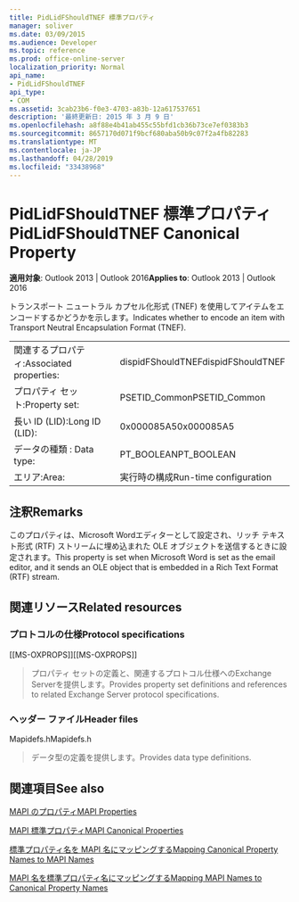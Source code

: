 ```yaml
---
title: PidLidFShouldTNEF 標準プロパティ
manager: soliver
ms.date: 03/09/2015
ms.audience: Developer
ms.topic: reference
ms.prod: office-online-server
localization_priority: Normal
api_name:
- PidLidFShouldTNEF
api_type:
- COM
ms.assetid: 3cab23b6-f0e3-4703-a83b-12a617537651
description: '最終更新日: 2015 年 3 月 9 日'
ms.openlocfilehash: a8f88e4b41ab455c55bfd1cb36b73ce7ef0383b3
ms.sourcegitcommit: 8657170d071f9bcf680aba50b9c07f2a4fb82283
ms.translationtype: MT
ms.contentlocale: ja-JP
ms.lasthandoff: 04/28/2019
ms.locfileid: "33438968"
---
```

# <a name="pidlidfshouldtnef-canonical-property"></a><span data-ttu-id="2d5d5-103">PidLidFShouldTNEF 標準プロパティ</span><span class="sxs-lookup"><span data-stu-id="2d5d5-103">PidLidFShouldTNEF Canonical Property</span></span>

  
  
<span data-ttu-id="2d5d5-104">**適用対象**: Outlook 2013 | Outlook 2016</span><span class="sxs-lookup"><span data-stu-id="2d5d5-104">**Applies to**: Outlook 2013 | Outlook 2016</span></span> 
  
<span data-ttu-id="2d5d5-105">トランスポート ニュートラル カプセル化形式 (TNEF) を使用してアイテムをエンコードするかどうかを示します。</span><span class="sxs-lookup"><span data-stu-id="2d5d5-105">Indicates whether to encode an item with Transport Neutral Encapsulation Format (TNEF).</span></span> 
  
|||
|:-----|:-----|
|<span data-ttu-id="2d5d5-106">関連するプロパティ:</span><span class="sxs-lookup"><span data-stu-id="2d5d5-106">Associated properties:</span></span>  <br/> |<span data-ttu-id="2d5d5-107">dispidFShouldTNEF</span><span class="sxs-lookup"><span data-stu-id="2d5d5-107">dispidFShouldTNEF</span></span>  <br/> |
|<span data-ttu-id="2d5d5-108">プロパティ セット:</span><span class="sxs-lookup"><span data-stu-id="2d5d5-108">Property set:</span></span>  <br/> |<span data-ttu-id="2d5d5-109">PSETID_Common</span><span class="sxs-lookup"><span data-stu-id="2d5d5-109">PSETID_Common</span></span>  <br/> |
|<span data-ttu-id="2d5d5-110">長い ID (LID):</span><span class="sxs-lookup"><span data-stu-id="2d5d5-110">Long ID (LID):</span></span>  <br/> |<span data-ttu-id="2d5d5-111">0x000085A5</span><span class="sxs-lookup"><span data-stu-id="2d5d5-111">0x000085A5</span></span>  <br/> |
|<span data-ttu-id="2d5d5-112">データの種類 : </span><span class="sxs-lookup"><span data-stu-id="2d5d5-112">Data type:</span></span>  <br/> |<span data-ttu-id="2d5d5-113">PT_BOOLEAN</span><span class="sxs-lookup"><span data-stu-id="2d5d5-113">PT_BOOLEAN</span></span>  <br/> |
|<span data-ttu-id="2d5d5-114">エリア:</span><span class="sxs-lookup"><span data-stu-id="2d5d5-114">Area:</span></span>  <br/> |<span data-ttu-id="2d5d5-115">実行時の構成</span><span class="sxs-lookup"><span data-stu-id="2d5d5-115">Run-time configuration</span></span>  <br/> |
   
## <a name="remarks"></a><span data-ttu-id="2d5d5-116">注釈</span><span class="sxs-lookup"><span data-stu-id="2d5d5-116">Remarks</span></span>

<span data-ttu-id="2d5d5-117">このプロパティは、Microsoft Wordエディターとして設定され、リッチ テキスト形式 (RTF) ストリームに埋め込まれた OLE オブジェクトを送信するときに設定されます。</span><span class="sxs-lookup"><span data-stu-id="2d5d5-117">This property is set when Microsoft Word is set as the email editor, and it sends an OLE object that is embedded in a Rich Text Format (RTF) stream.</span></span>
  
## <a name="related-resources"></a><span data-ttu-id="2d5d5-118">関連リソース</span><span class="sxs-lookup"><span data-stu-id="2d5d5-118">Related resources</span></span>

### <a name="protocol-specifications"></a><span data-ttu-id="2d5d5-119">プロトコルの仕様</span><span class="sxs-lookup"><span data-stu-id="2d5d5-119">Protocol specifications</span></span>

<span data-ttu-id="2d5d5-120">[[MS-OXPROPS]]</span><span class="sxs-lookup"><span data-stu-id="2d5d5-120">[[MS-OXPROPS]]</span></span> 
  
> <span data-ttu-id="2d5d5-121">プロパティ セットの定義と、関連するプロトコル仕様へのExchange Serverを提供します。</span><span class="sxs-lookup"><span data-stu-id="2d5d5-121">Provides property set definitions and references to related Exchange Server protocol specifications.</span></span>
    
### <a name="header-files"></a><span data-ttu-id="2d5d5-122">ヘッダー ファイル</span><span class="sxs-lookup"><span data-stu-id="2d5d5-122">Header files</span></span>

<span data-ttu-id="2d5d5-123">Mapidefs.h</span><span class="sxs-lookup"><span data-stu-id="2d5d5-123">Mapidefs.h</span></span>
  
> <span data-ttu-id="2d5d5-124">データ型の定義を提供します。</span><span class="sxs-lookup"><span data-stu-id="2d5d5-124">Provides data type definitions.</span></span>
    
## <a name="see-also"></a><span data-ttu-id="2d5d5-125">関連項目</span><span class="sxs-lookup"><span data-stu-id="2d5d5-125">See also</span></span>



[<span data-ttu-id="2d5d5-126">MAPI のプロパティ</span><span class="sxs-lookup"><span data-stu-id="2d5d5-126">MAPI Properties</span></span>](mapi-properties.md)
  
[<span data-ttu-id="2d5d5-127">MAPI 標準プロパティ</span><span class="sxs-lookup"><span data-stu-id="2d5d5-127">MAPI Canonical Properties</span></span>](mapi-canonical-properties.md)
  
[<span data-ttu-id="2d5d5-128">標準プロパティ名を MAPI 名にマッピングする</span><span class="sxs-lookup"><span data-stu-id="2d5d5-128">Mapping Canonical Property Names to MAPI Names</span></span>](mapping-canonical-property-names-to-mapi-names.md)
  
[<span data-ttu-id="2d5d5-129">MAPI 名を標準プロパティ名にマッピングする</span><span class="sxs-lookup"><span data-stu-id="2d5d5-129">Mapping MAPI Names to Canonical Property Names</span></span>](mapping-mapi-names-to-canonical-property-names.md)


